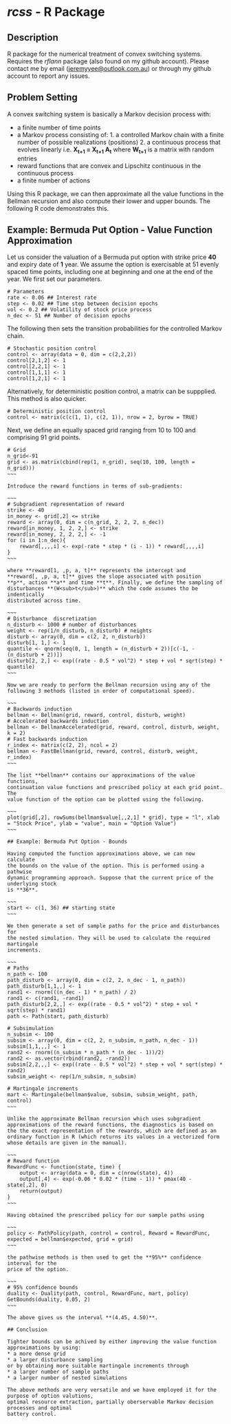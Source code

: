 # *rcss* - R Package

## Description

R package for the numerical treatment of convex switching
systems. Requires the *rflann* package (also found on my github
account). Please contact me by email (jeremyyee@outlook.com.au) or
through my github account to report any issues.

## Problem Setting

A convex switching system is basically a Markov decision process with:
* a finite number of time points
* a Markov process consisting of:
      1. a controlled Markov chain with a finite number of possible realizations (positions) 
      2. a continuous process that evolves linearly i.e. **X<sub>t+1</sub> = X<sub>t+1</sub> A<sub>t</sub>**
      where **W<sub>t+1</sub>** is a matrix with random entries
* reward functions that are convex and Lipschitz continuous in the continuous 
  process
* a finite number of actions

Using this R package, we can then approximate all the value functions
in the Bellman recursion and also compute their lower and upper bounds.
The following R code demonstrates this.

## Example: Bermuda Put Option - Value Function Approximation

Let us consider the valuation of a Bermuda put option with strike price 
**40** and expiry date of **1** year. We assume the option is exercisable at 
51 evenly spaced time points, including one at beginning and one at the end
of the year. We first set our parameters.

~~~
# Parameters
rate <- 0.06 ## Interest rate
step <- 0.02 ## Time step between decision epochs
vol <- 0.2 ## Volatility of stock price process
n_dec <- 51 ## Number of decision epochs
~~~

The following then sets the transition probabilities for the controlled Markov
chain.

~~~
# Stochastic position control
control <- array(data = 0, dim = c(2,2,2))
control[2,1,2] <- 1
control[2,2,1] <- 1
control[1,1,1] <- 1
control[1,2,1] <- 1
~~~

Alternatively, for deterministic position control, a matrix can be suppplied.
This method is also quicker.

~~~
# Deterministic position control
control <- matrix(c(c(1, 1), c(2, 1)), nrow = 2, byrow = TRUE)
~~~

Next, we define an equally spaced grid ranging from 10 to 100 and
comprising 91 grid points.

~~~~
# Grid
n_grid<-91
grid <- as.matrix(cbind(rep(1, n_grid), seq(10, 100, length = n_grid)))
~~~

Introduce the reward functions in terms of sub-gradients:

~~~
# Subgradient representation of reward
strike <- 40
in_money <- grid[,2] <= strike
reward <- array(0, dim = c(n_grid, 2, 2, 2, n_dec))       
reward[in_money, 1, 2, 2,] <- strike
reward[in_money, 2, 2, 2,] <- -1
for (i in 1:n_dec){
    reward[,,,,i] <- exp(-rate * step * (i - 1)) * reward[,,,,i] 
}
~~~

where **reward[1, ,p, a, t]** represents the intercept and 
**reward[, ,p, a, t]** gives the slope associated with position
**p**, action **a** and time **t**. Finally, we define the sampling of 
disturbances **(W<sub>t</sub>)** which the code assumes tho be indentically
distributed across time.

~~~
# Disturbance  discretization
n_disturb <- 1000 # number of disturbances
weight <- rep(1/n_disturb, n_disturb) # neights
disturb <- array(0, dim = c(2, 2, n_disturb))
disturb[1, 1,] <- 1
quantile <- qnorm(seq(0, 1, length = (n_disturb + 2))[c(-1, -(n_disturb + 2))])
disturb[2, 2,] <- exp((rate - 0.5 * vol^2) * step + vol * sqrt(step) * quantile)
~~~

Now we are ready to perform the Bellman recursion using any of the
following 3 methods (listed in order of computational speed).

~~~
# Backwards induction
bellman <- Bellman(grid, reward, control, disturb, weight)
# Accelerated backwards induction
bellman <- BellmanAccelerated(grid, reward, control, disturb, weight, k = 2)
# Fast backwards induction
r_index <- matrix(c(2, 2), ncol = 2)
bellman <- FastBellman(grid, reward, control, disturb, weight, r_index)
~~~

The list **bellman** contains our approximations of the value functions, 
continuation value functions and prescribed policy at each grid point. The
value function of the option can be plotted using the following.

~~~
plot(grid[,2], rowSums(bellman$value[,,2,1] * grid), type = "l", xlab = "Stock Price", ylab = "value", main = "Option Value") 
~~~

## Example: Bermuda Put Option - Bounds

Having computed the function approximations above, we can now calculate
the bounds on the value of the option. This is performed using a pathwise
dynamic programming approach. Suppose that the current price of the underlying stock 
is **36**.

~~~
start <- c(1, 36) ## starting state
~~~

We then generate a set of sample paths for the price and disturbances for 
the nested simulation. They will be used to calculate the required martingale
increments.

~~~
# Paths
n_path <- 100
path_disturb <- array(0, dim = c(2, 2, n_dec - 1, n_path))
path_disturb[1,1,,] <- 1
rand1 <- rnorm(((n_dec - 1) * n_path) / 2)
rand1 <- c(rand1, -rand1)
path_disturb[2,2,,] <- exp((rate - 0.5 * vol^2) * step + vol * sqrt(step) * rand1)
path <- Path(start, path_disturb)

# Subsimulation
n_subsim <- 100
subsim <- array(0, dim = c(2, 2, n_subsim, n_path, n_dec - 1))
subsim[1,1,,,] <- 1
rand2 <- rnorm((n_subsim * n_path * (n_dec - 1))/2)
rand2 <- as.vector(rbind(rand2, -rand2))
subsim[2,2,,,] <- exp((rate - 0.5 * vol^2) * step + vol * sqrt(step) * rand2)
subsim_weight <- rep(1/n_subsim, n_subsim)

# Martingale increments
mart <- Martingale(bellman$value, subsim, subsim_weight, path, control)
~~~

Unlike the approximate Bellman recursion which uses subgradient
approximations of the reward functions, the diagnostics is based on
the the exact representation of the rewards, which are defined as an
ordinary function in R (which returns its values in a vectorized form
whose details are given in the manual).

~~~
# Reward function
RewardFunc <- function(state, time) {
    output <- array(data = 0, dim = c(nrow(state), 4))
    output[,4] <- exp(-0.06 * 0.02 * (time - 1)) * pmax(40 - state[,2], 0)
    return(output)
}
~~~

Having obtained the prescribed policy for our sample paths using

~~~
policy <- PathPolicy(path, control = control, Reward = RewardFunc, expected = bellman$expected, grid = grid)
~~~

the pathwise methods is then used to get the **95%** confidence interval for the
price of the option.

~~~
# 95% confidence bounds
duality <- Duality(path, control, RewardFunc, mart, policy)
GetBounds(duality, 0.05, 2)
~~~

The above gives us the interval **(4.45, 4.50)**. 

## Conclusion

Tighter bounds can be achived by either improving the value function approximations by using:
* a more dense grid
* a larger disturbance sampling
or by obtaining more suitable martingale increments through 
* a larger number of sample paths
* a larger number of nested simulations

The above methods are very versatile and we have employed it for the purpose of option valutions,
optimal resource extraction, partially oberservable Markov decision processes and optimal 
battery control.
